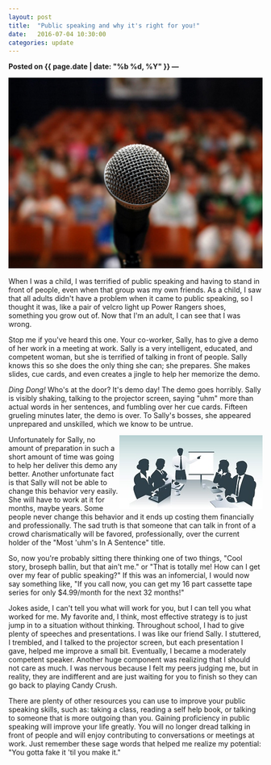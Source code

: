 ```yaml
---
layout: post
title:  "Public speaking and why it's right for you!"
date:   2016-07-04 10:30:00
categories: update
---
```

**Posted on {{ page.date | date: "%b %d, %Y" }} &mdash;**

<img src="/../_images/public-speaking.jpg" alt="public speaking"/>

<p>
When I was a child, I was terrified of public speaking and having to stand in front of people, even when that group
was my own friends. As a child, I saw that all adults didn't have a problem when it came
to public speaking, so I thought it was, like a pair of velcro light up Power Rangers shoes, something you grow out of.
Now that I'm an adult, I can see that I was wrong.
</p>

<p>
Stop me if you've heard this one. Your co-worker, Sally, has to give a demo of her work in a meeting at work.
Sally is a very intelligent, educated, and competent woman, but she is terrified of talking in front of people.
Sally knows this so she does the only thing she can; she prepares. She makes slides, cue cards,
and even creates a jingle to help her memorize the demo.
</p>

<p><em>Ding Dong!</em> Who's at the door? It's demo day!
The demo goes horribly. Sally is visibly shaking, talking to the projector screen, saying "uhm" more than actual
words in her sentences, and fumbling over her cue cards. Fifteen grueling minutes later, the demo is over. To Sally's
bosses, she appeared unprepared and unskilled, which we know to be untrue.
</p>

<p>
<img src="/../_images/public-speaking-2.jpg" alt="public speaking" align="right"/>
Unfortunately for Sally, no amount of preparation in such a short amount of time was going to help her deliver this demo any better.
Another unfortunate fact is that Sally will not be able to change this behavior very easily. She will
 have to work at it for months, maybe years. Some people never change this behavior and it ends
 up costing them financially and professionally. The sad truth is that someone that
 can talk in front of a crowd charismatically will be favored, professionally, over the current holder of the
 "Most 'uhm's In A Sentence" title.
</p>

<p>
So, now you're probably sitting there thinking one of two things, "Cool story, broseph ballin, but that ain't me." or
"That is totally me! How can I get over my fear of public speaking?" If this was an infomercial, I would now
say something like, "If you call now, you can get my 16 part cassette tape series for only $4.99/month for the next 32 months!"
</p>

<p>
Jokes aside, I can't tell you what will work for you, but I can tell you what worked for me. My favorite and, I think,
most effective strategy is to just jump in to a situation without thinking. Throughout school, I had to give plenty of
speeches and presentations. I was like our friend Sally. I stuttered, I trembled, and I talked to the projector
screen, but each presentation I gave, helped me improve a small bit. Eventually, I became a moderately competent
speaker. Another huge component was realizing that I should not care as much. I was nervous because I felt my
peers judging me, but in reality, they are indifferent and are just waiting for you to finish so they can go back
to playing Candy Crush.
</p>

<p>
There are plenty of other resources you can use to improve your public speaking skills, such as: taking a class,
reading a self help book, or talking to someone that is more outgoing than you. Gaining proficiency in public speaking will
improve your life greatly. You will no longer dread talking in front of people and will
enjoy contributing to conversations or meetings at work. Just remember these sage words that helped me realize my potential: "You gotta fake it 'til you make it."
</p>
